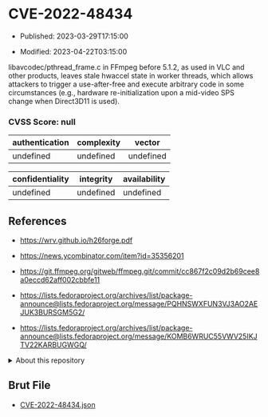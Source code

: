 # CVE-2022-48434

- Published: 2023-03-29T17:15:00

- Modified: 2023-04-22T03:15:00

libavcodec/pthread_frame.c in FFmpeg before 5.1.2, as used in VLC and other products, leaves stale hwaccel state in worker threads, which allows attackers to trigger a use-after-free and execute arbitrary code in some circumstances (e.g., hardware re-initialization upon a mid-video SPS change when Direct3D11 is used).

### CVSS Score: **null**

| authentication | complexity | vector |
| --- | --- | --- |
| undefined | undefined | undefined |

| confidentiality | integrity | availability |
| --- | --- | --- |
| undefined | undefined | undefined |

## References

* https://wrv.github.io/h26forge.pdf

* https://news.ycombinator.com/item?id=35356201

* https://git.ffmpeg.org/gitweb/ffmpeg.git/commit/cc867f2c09d2b69cee8a0eccd62aff002cbbfe11

* https://lists.fedoraproject.org/archives/list/package-announce@lists.fedoraproject.org/message/PQHNSWXFUN3VJ3AO2AEJUK3BURSGM5G2/

* https://lists.fedoraproject.org/archives/list/package-announce@lists.fedoraproject.org/message/KOMB6WRUC55VWV25IKJTV22KARBUGWGQ/

<details>
<summary>About this repository</summary> 

  This repository is part of the project [Live Hack CVE](https://github.com/Live-Hack-CVE). Main website can be found [www.live-hack.org](https://www.live-hack.org) 
  
  Made by [Sn0wAlice](https://github.com/Sn0wAlice) for the people that care about security and need to have a feed of the latest CVEs. Hope you enjoy it, don't forget to star the repo and follow me on [Twitter](https://twitter.com/Sn0wAlice) and [Github](https://github.com/Sn0wAlice). And that is my [personnal website](https://www.alice-snow.me/)

  - [Home Page](https://github.com/Live-Hack-CVE)
  - [Framework](https://github.com/Live-Hack-CVE/cve-framework)
  - [CVE database](https://github.com/Live-Hack-CVE/full_database)
  - [Changelog](https://github.com/Live-Hack-CVE/Changelog)
</details>

## Brut File

* [CVE-2022-48434.json](https://raw.githubusercontent.com/Live-Hack-CVE/full_database/main/cves/2022/CVE-2022-48434.json)

